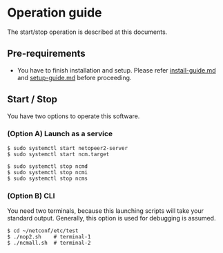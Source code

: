 # Operation guide

The start/stop operation is described at this documents.

## Pre-requirements

- You have to finish installation and setup. Please refer [install-guide.md](install-guide.md) and [setup-guide.md](setup-guide.md) before proceeding.


## Start / Stop

You have two options to operate this software.

### (Option A) Launch as a service

```
$ sudo systemctl start netopeer2-server
$ sudo systemctl start ncm.target

$ sudo systemctl stop ncmd
$ sudo systemctl stop ncmi
$ sudo systemctl stop ncms
```

### (Option B) CLI

You need two terminals, because this launching scripts will take your standard output. Generally, this option is used for debugging is assumed.

```
$ cd ~/netconf/etc/test
$ ./nop2.sh    # terminal-1
$ ./ncmall.sh  # terminal-2
```
